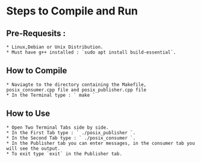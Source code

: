 # Steps to Compile and Run 

## Pre-Requesits :
    * Linux,Debian or Unix Distribution.
    * Must have g++ installed : `sudo apt install build-essential`.
    

## How to Compile 

    * Naviagte to the directory containing the Makefile, posix_consumer.cpp file and posix_publisher.cpp file
    * In the Terminal type : ` make `

## How to Use

    * Open Two Terminal Tabs side by side.
    * In the First Tab type : ` ./posix_publisher `.
    * In the Second Tab type : ` ./posix_consumer `.
    * In the Publisher tab you can enter messages, in the consumer tab you will see the output.
    * To exit type `exit` in the Publisher tab.